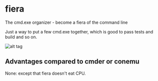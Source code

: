 # fiera
The cmd.exe organizer - become a fiera of the command line

Just a way to put a few cmd.exe together, which is good to pass tests and build and so on.

![alt tag](https://raw.githubusercontent.com/psantosl/fiera/master/images/screenshot.png)

## Advantages compared to cmder or conemu
None: except that fiera doesn't eat CPU.
